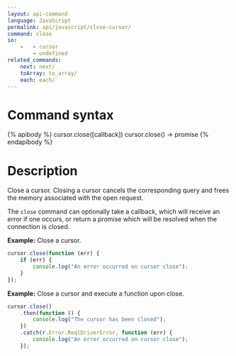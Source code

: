 ```yaml
---
layout: api-command
language: JavaScript
permalink: api/javascript/close-cursor/
command: close
io:
    -   - cursor
        - undefined
related_commands:
    next: next/
    toArray: to_array/
    each: each/
---
```


# Command syntax #

{% apibody %}
cursor.close([callback])
cursor.close() &rarr; promise
{% endapibody %}

# Description #

Close a cursor. Closing a cursor cancels the corresponding query and frees the memory associated with the open request.

The `close` command can optionally take a callback, which will receive an error if one occurs, or return a promise which will be resolved when the connection is closed.

__Example:__ Close a cursor.

```javascript
cursor.close(function (err) {
    if (err) {
        console.log("An error occurred on cursor close");
    }
});
```

__Example:__ Close a cursor and execute a function upon close.

```javascript
cursor.close()
    .then(function () {
        console.log("The cursor has been closed");
    })
    .catch(r.Error.ReqlDriverError, function (err) {
        console.log("An error occurred on cursor close");
    });
```
